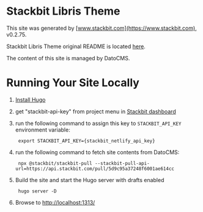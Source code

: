 # Stackbit Libris Theme

This site was generated by [www.stackbit.com](https://www.stackbit.com), v0.2.75.

Stackbit Libris Theme original README is located [here](./README.theme.md).

The content of this site is managed by DatoCMS.

# Running Your Site Locally

1. [Install Hugo](https://gohugo.io/getting-started/quick-start/#step-1-install-hugo)

1. get "stackbit-api-key" from project menu in [Stackbit dashboard](https://app.stackbit.com/dashboard)

1. run the following command to assign this key to `STACKBIT_API_KEY` environment variable:

        export STACKBIT_API_KEY={stackbit_netlify_api_key}

1. run the following command to fetch site contents from DatoCMS:

        npx @stackbit/stackbit-pull --stackbit-pull-api-url=https://api.stackbit.com/pull/5d9c95a37248f6001ae614cc

1. Build the site and start the Hugo server with drafts enabled

        hugo server -D

1. Browse to [http://localhost:1313/](http://localhost:1313/)
